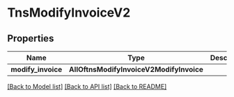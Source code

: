 # TnsModifyInvoiceV2

## Properties
Name | Type | Description | Notes
------------ | ------------- | ------------- | -------------
**modify_invoice** | **AllOftnsModifyInvoiceV2ModifyInvoice** |  | 

[[Back to Model list]](../README.md#documentation-for-models) [[Back to API list]](../README.md#documentation-for-api-endpoints) [[Back to README]](../README.md)


